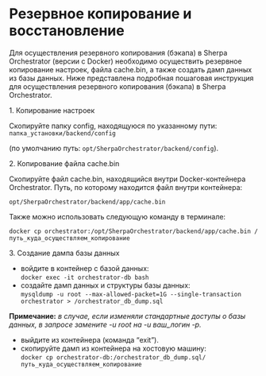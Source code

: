 # Резервное копирование и восстановление

Для осуществления резервного копирования (бэкапа) в Sherpa Orchestrator (версии с Docker) необходимо осуществить резервное копирование настроек, файла cache.bin, а также создать дамп данных из базы данных. Ниже представлена подробная пошаговая инструкция для осуществления резервного копирования (бэкапа) в Sherpa Orchestrator.

1\. Копирование настроек

Скопируйте папку config, находящуюся по указанному пути: `папка_установки/backend/config`

(по умолчанию путь: `opt/SherpaOrchestrator/backend/config`).

2\. Копирование файла cache.bin

Скопируйте файл cache.bin, находящийся внутри Docker-контейнера Orchestrator. Путь, по которому находится файл внутри контейнера:

`opt/SherpaOrchestrator/backend/app/cache.bin`

Также можно использовать следующую команду в терминале:

`docker cp orchestrator:/opt/SherpaOrchestrator/backend/app/cache.bin /путь_куда_осуществляем_копирование`

3\. Создание дампа базы данных

* войдите в контейнер с базой данных:\
  `docker exec -it orchestrator-db bash`
* создайте дамп данных и структуры базы данных:\
  `mysqldump -u root --max-allowed-packet=1G --single-transaction orchestrator > /orchestrator_db_dump.sql`

**Примечание:** _в случае, если изменяли стандартные доступы о базы данных, в запросе замените -u root на -u ваш\_логин -p._

* выйдите из контейнера (команда “exit”).
* скопируйте дамп из контейнера на хостовую машину:\
  `docker cp orchestrator-db:/orchestrator_db_dump.sql/путь_куда_осуществляем_копирование`
